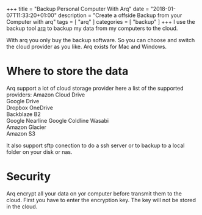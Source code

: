+++
title = "Backup Personal Computer With Arq"
date = "2018-01-07T11:33:20+01:00"
description = "Create a offside Backup from your Computer with arq"
tags = [ "arq" ]
categories = [  "backup" ]
+++
I use the backup tool [arq](https://www.arqbackup.com/) to backup my data from my computers to the cloud.

With arq you only buy the backup software. So you can choose and switch the cloud provider as you like. Arq exists for Mac and Windows.

# Where to store the data
Arq support a lot of cloud storage provider here a list of the supported providers:
Amazon Cloud Drive	
Google Drive	
Dropbox	
OneDrive	
Backblaze B2	
Google Nearline	
Google Coldline	
Wasabi	
Amazon Glacier	
Amazon S3

It also support sftp conection to do a ssh server or to backup to a local folder on your disk or nas.

# Security
Arq encrypt all your data on yor computer before transmit them to the cloud. First you have to enter the encryption key. The key will not be stored in the cloud. 
